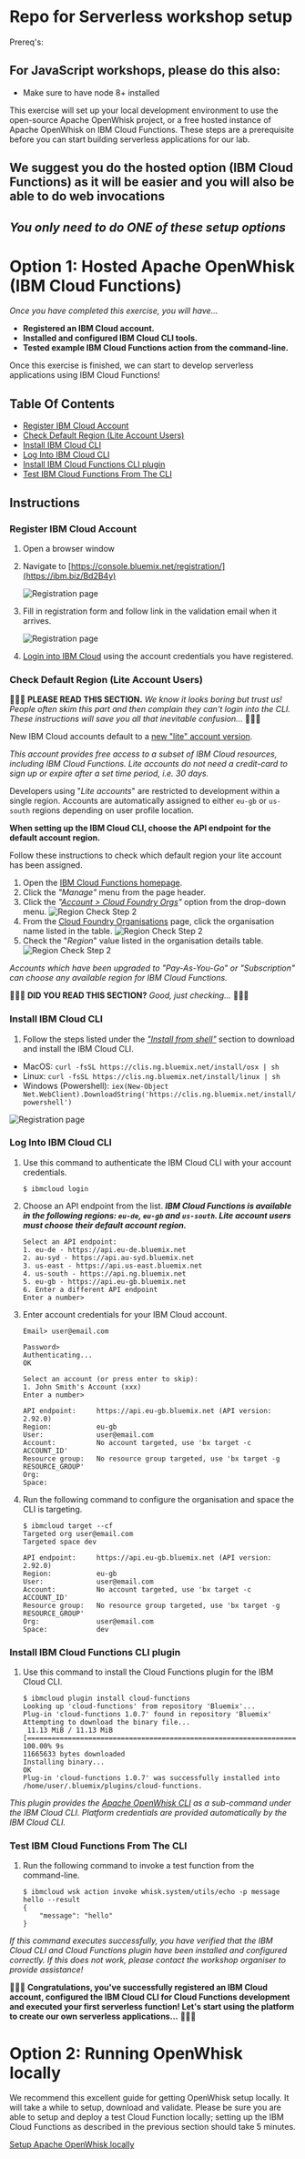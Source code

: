 # Repo for Serverless workshop setup

Prereq's:
## For JavaScript workshops, please do this also:
* Make sure to have node 8+ installed

This exercise will set up your local development environment to use the open-source Apache OpenWhisk project, or a free hosted instance of Apache OpenWhisk on IBM Cloud Functions. These steps are a prerequisite before you can start building serverless applications for our lab. 

## **We suggest you do the hosted option (IBM Cloud Functions) as it will be easier and you will also be able to do web invocations**

## *You only need to do ONE of these setup options*

# Option 1: Hosted Apache OpenWhisk (IBM Cloud Functions)
*Once you have completed this exercise, you will have…*
- **Registered an IBM Cloud account.**
- **Installed and configured IBM Cloud CLI tools.**
- **Tested example IBM Cloud Functions action from the command-line.**

Once this exercise is finished, we can start to develop serverless applications using IBM Cloud Functions!

## Table Of Contents

* [Register IBM Cloud Account](#register-ibm-cloud-account)
* [Check Default Region (Lite Account Users)](#check-default-region-(lite-account-users))
* [Install IBM Cloud CLI](#install-ibm-cloud-cli)
* [Log Into IBM Cloud CLI](#log-into-ibm-cloud-cli)
* [Install IBM Cloud Functions CLI plugin](#install-ibm-cloud-functions-cli-plugin)
* [Test IBM Cloud Functions From The CLI](#test-ibm-cloud-functions-from-the-cli)

## Instructions

### Register IBM Cloud Account

1. Open a browser window 

2. Navigate to [https://console.bluemix.net/registration/](https://ibm.biz/Bd2B4y)

   ![Registration page](images/registration.png)

3. Fill in registration form and follow link in the validation email when it arrives.

   ![Registration page](images/email.png)

4. [Login into IBM Cloud](https://console.bluemix.net/login) using the account credentials you have registered.

### Check Default Region (Lite Account Users)

🚨🚨🚨 **PLEASE READ THIS SECTION.** *We know it looks boring but trust us! People often skim this part and then complain they can't login into the CLI. These instructions will save you all that inevitable confusion...* 🚨🚨🚨

New IBM Cloud accounts default to a [new "lite" account version](https://www.ibm.com/cloud/pricing). 

*This account provides free access to a subset of IBM Cloud resources, including IBM Cloud Functions. Lite accounts do not need a credit-card to sign up or expire after a set time period, i.e. 30 days.*

Developers using "*Lite accounts*" are restricted to development within a single region. Accounts are automatically assigned to either `eu-gb` or `us-south` regions depending on user profile location.

**When setting up the IBM Cloud CLI, choose the API endpoint for the default account region.**

Follow these instructions to check which default region your lite account has been assigned.

1. Open the [IBM Cloud Functions homepage](https://console.bluemix.net/openwhisk/).
2. Click the *"Manage"* menu from the page header.
3. Click the *"[Account > Cloud Foundry Orgs](https://console.bluemix.net/account/organizations)"* option from the drop-down menu.
![Region Check Step 2](images/regioncheck2.png)
4. From the [Cloud Foundry Organisations](https://console.bluemix.net/account/organizations) page, click the organisation name listed in the table.
![Region Check Step 2](images/regioncheck3.png)
5. Check the "*Region*" value listed in the organisation details table.
![Region Check Step 2](images/regioncheck4.png)


*Accounts which have been upgraded to "Pay-As-You-Go" or "Subscription" can choose any available region for IBM Cloud Functions.*

🚨🚨🚨 **DID YOU READ THIS SECTION?** *Good, just checking...* 🚨🚨🚨

### Install IBM Cloud CLI

1. Follow the steps listed under the *["Install from shell"](https://console.bluemix.net/docs/cli/reference/bluemix_cli/download_cli.html#shell_install)*  section to download and install the IBM Cloud CLI.

- MacOS: `curl -fsSL https://clis.ng.bluemix.net/install/osx | sh`
- Linux: `curl -fsSL https://clis.ng.bluemix.net/install/linux | sh`
- Windows (Powershell): `iex(New-Object Net.WebClient).DownloadString('https://clis.ng.bluemix.net/install/powershell')`

![Registration page](images/docs.gif)



### Log Into IBM Cloud CLI

1. Use this command to authenticate the IBM Cloud CLI with your account credentials.

   ```
   $ ibmcloud login
   ```

2. Choose an API endpoint from the list.
   ***IBM Cloud Functions is available in the following regions: `eu-de`, `eu-gb` and `us-south`. Lite account users must choose their default account region.***

   ```
   Select an API endpoint:
   1. eu-de - https://api.eu-de.bluemix.net
   2. au-syd - https://api.au-syd.bluemix.net
   3. us-east - https://api.us-east.bluemix.net
   4. us-south - https://api.ng.bluemix.net
   5. eu-gb - https://api.eu-gb.bluemix.net
   6. Enter a different API endpoint
   Enter a number> 
   ```

3. Enter account credentials for your IBM Cloud account.

   ```
   Email> user@email.com

   Password>
   Authenticating...
   OK

   Select an account (or press enter to skip):
   1. John Smith's Account (xxx)
   Enter a number>

   API endpoint:     https://api.eu-gb.bluemix.net (API version: 2.92.0)
   Region:           eu-gb
   User:             user@email.com
   Account:          No account targeted, use 'bx target -c ACCOUNT_ID'
   Resource group:   No resource group targeted, use 'bx target -g RESOURCE_GROUP'
   Org:
   Space:

   ```

4. Run the following command to configure the organisation and space the CLI is targeting.

   ```
   $ ibmcloud target --cf
   Targeted org user@email.com
   Targeted space dev

   API endpoint:     https://api.eu-gb.bluemix.net (API version: 2.92.0)
   Region:           eu-gb
   User:             user@email.com
   Account:          No account targeted, use 'bx target -c ACCOUNT_ID'
   Resource group:   No resource group targeted, use 'bx target -g RESOURCE_GROUP'
   Org:              user@email.com
   Space:            dev
   ```

### Install IBM Cloud Functions CLI plugin

1. Use this command to install the Cloud Functions plugin for the IBM Cloud CLI.

   ```
   $ ibmcloud plugin install cloud-functions
   Looking up 'cloud-functions' from repository 'Bluemix'...
   Plug-in 'cloud-functions 1.0.7' found in repository 'Bluemix'
   Attempting to download the binary file...
    11.13 MiB / 11.13 MiB [=================================================================================] 100.00% 9s
   11665633 bytes downloaded
   Installing binary...
   OK
   Plug-in 'cloud-functions 1.0.7' was successfully installed into /home/user/.bluemix/plugins/cloud-functions.
   ```

*This plugin provides the [Apache OpenWhisk CLI](https://github.com/apache/incubator-openwhisk/blob/master/docs/cli.md) as a sub-command under the IBM Cloud CLI. Platform credentials are provided automatically by the IBM Cloud CLI.*

### Test IBM Cloud Functions From The CLI

1. Run the following command to invoke a test function from the command-line.

   ```
   $ ibmcloud wsk action invoke whisk.system/utils/echo -p message hello --result
   {
       "message": "hello"
   }
   ```

*If this command executes successfully, you have verified that the IBM Cloud CLI and Cloud Functions plugin have been installed and configured correctly. If this does not work, please contact the workshop organiser to provide assistance!*

🎉🎉🎉 **Congratulations, you've successfully registered an IBM Cloud account, configured the IBM Cloud CLI for Cloud Functions development and executed your first serverless function! Let's start using the platform to create our own serverless applications…** 🎉🎉🎉

# Option 2: Running OpenWhisk locally
We recommend this excellent guide for getting OpenWhisk setup locally. It will take a while to setup, download and validate. Please be sure you are able to setup and deploy a test Cloud Function locally; setting up the IBM Cloud Functions as described in the previous section should take 5 minutes.

[Setup Apache OpenWhisk locally](http://jamesthom.as/blog/2018/01/19/starting-openwhisk-in-sixty-seconds/)
